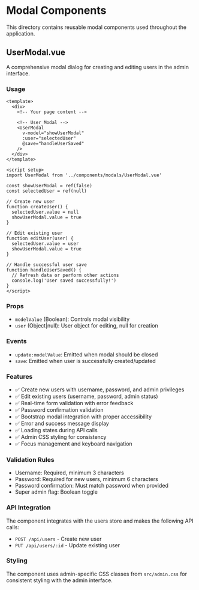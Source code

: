 # Modal Components

This directory contains reusable modal components used throughout the application.

## UserModal.vue

A comprehensive modal dialog for creating and editing users in the admin interface.

### Usage

```vue
<template>
  <div>
    <!-- Your page content -->
    
    <!-- User Modal -->
    <UserModal 
      v-model="showUserModal" 
      :user="selectedUser" 
      @save="handleUserSaved" 
    />
  </div>
</template>

<script setup>
import UserModal from '../components/modals/UserModal.vue'

const showUserModal = ref(false)
const selectedUser = ref(null)

// Create new user
function createUser() {
  selectedUser.value = null
  showUserModal.value = true
}

// Edit existing user
function editUser(user) {
  selectedUser.value = user
  showUserModal.value = true
}

// Handle successful user save
function handleUserSaved() {
  // Refresh data or perform other actions
  console.log('User saved successfully!')
}
</script>
```

### Props

- `modelValue` (Boolean): Controls modal visibility
- `user` (Object|null): User object for editing, null for creation

### Events

- `update:modelValue`: Emitted when modal should be closed
- `save`: Emitted when user is successfully created/updated

### Features

- ✅ Create new users with username, password, and admin privileges
- ✅ Edit existing users (username, password, admin status)
- ✅ Real-time form validation with error feedback
- ✅ Password confirmation validation
- ✅ Bootstrap modal integration with proper accessibility
- ✅ Error and success message display
- ✅ Loading states during API calls
- ✅ Admin CSS styling for consistency
- ✅ Focus management and keyboard navigation

### Validation Rules

- Username: Required, minimum 3 characters
- Password: Required for new users, minimum 6 characters
- Password confirmation: Must match password when provided
- Super admin flag: Boolean toggle

### API Integration

The component integrates with the users store and makes the following API calls:

- `POST /api/users` - Create new user
- `PUT /api/users/:id` - Update existing user

### Styling

The component uses admin-specific CSS classes from `src/admin.css` for consistent styling with the admin interface.
